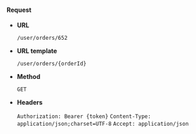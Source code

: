 #### Request

* **URL**

  `/user/orders/652`

* **URL template**

  `/user/orders/{orderId}`

* **Method**

  `GET`

* **Headers**

  `Authorization: Bearer {token}`
  `Content-Type: application/json;charset=UTF-8`
  `Accept: application/json`
